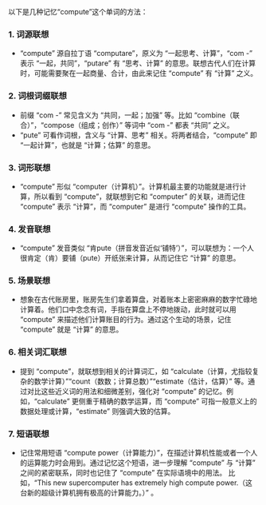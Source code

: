 以下是几种记忆“compute”这个单词的方法：

### 1. 词源联想
 - “compute” 源自拉丁语 “computare”，原义为 “一起思考、计算”，“com -” 表示 “一起，共同”，“putare” 有 “思考、计算” 的意思。联想古代人们在计算时，可能需要聚在一起商量、合计，由此来记住 “compute” 有 “计算” 之义。

### 2. 词根词缀联想
 - 前缀 “com -” 常见含义为 “共同，一起；加强” 等。比如 “combine（联合）”，“compose（组成；创作）” 等词中 “com -” 都表 “共同” 之义。
 - “pute” 可看作词根，含义与 “计算、思考” 相关。将两者结合，“compute” 即 “一起计算”，也就是 “计算；估算” 的意思。

### 3. 词形联想
 - “compute” 形似 “computer（计算机）”。计算机最主要的功能就是进行计算，所以看到 “compute”，就联想到它和 “computer” 的关联，进而记住 “compute” 表示 “计算”，而 “computer” 是进行 “compute” 操作的工具。

### 4. 发音联想
 - “compute” 发音类似 “肯pute（拼音发音近似‘铺特’）”，可以联想为：一个人很肯定（肯）要铺（pute）开纸张来计算，从而记住它 “计算” 的意思。

### 5. 场景联想
 - 想象在古代账房里，账房先生们拿着算盘，对着账本上密密麻麻的数字忙碌地计算着。他们口中念念有词，手指在算盘上不停地拨动，此时就可以用 “compute” 来描述他们计算账目的行为。通过这个生动的场景，记住 “compute” 就是 “计算” 的意思。

### 6. 相关词汇联想
 - 提到 “compute”，就联想到相关的计算词汇，如 “calculate（计算，尤指较复杂的数学计算）”“count（数数；计算总数）”“estimate（估计，估算）” 等。通过对比这些近义词的用法和细微差别，强化对 “compute” 的记忆。例如，“calculate” 更侧重于精确的数学运算，而 “compute” 可指一般意义上的数据处理或计算，“estimate” 则强调大致的估算。

### 7. 短语联想
 - 记住常用短语 “compute power（计算能力）”，在描述计算机性能或者一个人的运算能力时会用到。通过记忆这个短语，进一步理解 “compute” 与 “计算” 之间的紧密联系，同时也记住了 “compute” 在实际语境中的用法。 比如，“This new supercomputer has extremely high compute power.（这台新的超级计算机拥有极高的计算能力。）” 。 